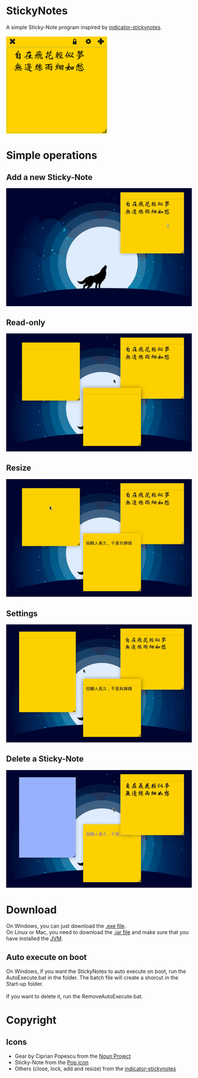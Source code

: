 # StickyNotes<a name="download"></a>
A simple Sticky-Note program inspired by [indicator-stickynotes](https://launchpad.net/indicator-stickynotes).<br><br>
![Appearance](/demo/appearance.png)

# Simple operations
## Add a new Sticky-Note
![Add](/demo/add.gif)

## Read-only
![Read-only](/demo/read-only.gif)

## Resize
![Resize](/demo/resize.gif)

## Settings
![Set](/demo/settings.gif)

## Delete a Sticky-Note
![Delete](/demo/delete.gif)

# Download
On Windows, you can just download the [.exe file](#download).<br>
On Linux or Mac, you need to download the [.jar file](#download) and make sure that you have installed the [JVM](https://java.com).

## Auto execute on boot
On Windows, if you want the StickyNotes to auto execute on boot, run the AutoExecute.bat in the folder. The batch file will create a shorcut in the Start-up folder.<br><br>
If you want to delete it, run the RemoveAutoExecute.bat.

# Copyright
## Icons
* Gear by Ciprian Popescu from the [Noun Project](https://thenounproject.com/)
* Sticky-Note from the [Pop icon](https://github.com/pop-os/icon-theme)
* Others (close, lock, add and resize) from the [indicator-stickynotes](https://launchpad.net/indicator-stickynotes)
